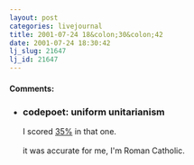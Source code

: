 ```yaml
---
layout: post
categories: livejournal
title: 2001-07-24 18&colon;30&colon;42
date: 2001-07-24 18:30:42
lj_slug: 21647
lj_id: 21647
---
```





<div id="comments"><h4>Comments:</h4><div class="lj-comments"><ul>
<li class=subject><h3>codepoet: uniform unitarianism</h3>
<a id="comment-18"></a>
<p>I scored <a href="http://www.livejournal.com/talkread.bml?itemid=7567802">35%</a> in that one.<br>
<br>
it was accurate for me, I'm Roman Catholic.</p>
</li>
</ul></div></div>
